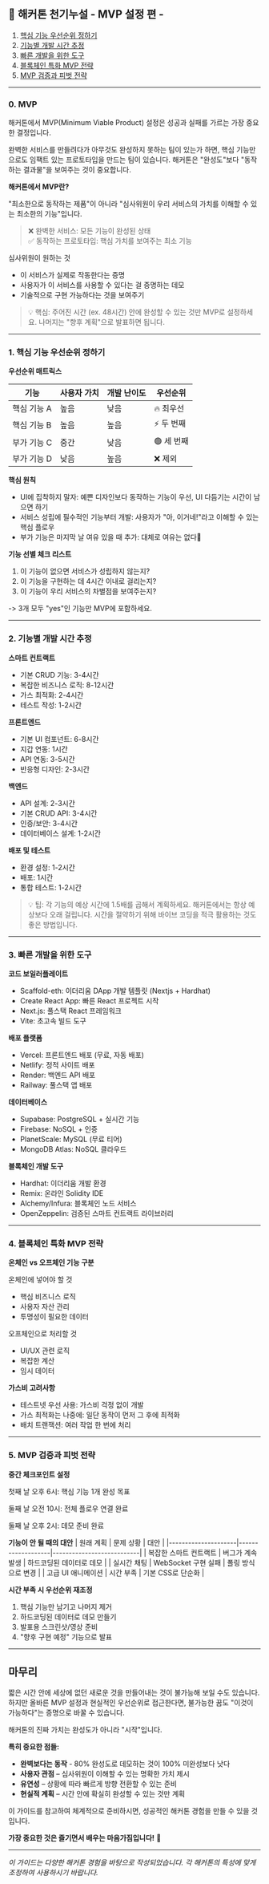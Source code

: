 ## **🚀 해커톤 천기누설 - MVP 설정 편 -**

1. [핵심 기능 우선순위 정하기](#1-핵심-기능-우선순위-정하기)
2. [기능별 개발 시간 추정](#2-기능별-개발-시간-추정)
3. [빠른 개발을 위한 도구](#3-빠른-개발을-위한-도구)
4. [블록체인 특화 MVP 전략](#4-블록체인-특화-mvp-전략)
5. [MVP 검증과 피벗 전략](#5-mvp-검증과-피벗-전략)

---

### **0. MVP**

해커톤에서 MVP(Minimum Viable Product) 설정은 성공과 실패를 가르는 가장 중요한 결정입니다.

완벽한 서비스를 만들려다가 아무것도 완성하지 못하는 팀이 있는가 하면, 핵심 기능만으로도 임팩트 있는 프로토타입을 만드는 팀이 있습니다. 해커톤은 "완성도"보다 "동작하는 결과물"을 보여주는 것이 중요합니다.

**해커톤에서 MVP란?**

"최소한으로 동작하는 제품"이 아니라 "심사위원이 우리 서비스의 가치를 이해할 수 있는 최소한의 기능"입니다.

> ❌ 완벽한 서비스: 모든 기능이 완성된 상태<br/>
> ✅ 동작하는 프로토타입: 핵심 가치를 보여주는 최소 기능

심사위원이 원하는 것

- 이 서비스가 실제로 작동한다는 증명
- 사용자가 이 서비스를 사용할 수 있다는 걸 증명하는 데모
- 기술적으로 구현 가능하다는 것을 보여주기

> 💡 핵심: 주어진 시간 (ex. 48시간) 안에 완성할 수 있는 것만 MVP로 설정하세요. 나머지는 "향후 계획"으로 발표하면 됩니다.

---

### **1. 핵심 기능 우선순위 정하기**

**우선순위 매트릭스**

| 기능        | 사용자 가치 | 개발 난이도 | 우선순위   |
| ----------- | ----------- | ----------- | ---------- |
| 핵심 기능 A | 높음        | 낮음        | 🔥 최우선  |
| 핵심 기능 B | 높음        | 높음        | ⚡ 두 번째 |
| 부가 기능 C | 중간        | 낮음        | 🟢 세 번째 |
| 부가 기능 D | 낮음        | 높음        | ❌ 제외    |

**핵심 원칙**

- UI에 집착하지 말자: 예쁜 디자인보다 동작하는 기능이 우선, UI 다듬기는 시간이 남으면 하기
- 서비스 성립에 필수적인 기능부터 개발: 사용자가 "아, 이거네!"라고 이해할 수 있는 핵심 플로우
- 부가 기능은 마지막 날 여유 있을 때 추가: 대체로 여유는 없다🥲

**기능 선별 체크 리스트**

1. 이 기능이 없으면 서비스가 성립하지 않는지?
2. 이 기능을 구현하는 데 4시간 이내로 걸리는지?
3. 이 기능이 우리 서비스의 차별점을 보여주는지?

-> 3개 모두 "yes"인 기능만 MVP에 포함하세요.

---

### **2. 기능별 개발 시간 추정**

**스마트 컨트랙트**

- 기본 CRUD 기능: 3-4시간
- 복잡한 비즈니스 로직: 8-12시간
- 가스 최적화: 2-4시간
- 테스트 작성: 1-2시간

**프론트엔드**

- 기본 UI 컴포넌트: 6-8시간
- 지갑 연동: 1시간
- API 연동: 3-5시간
- 반응형 디자인: 2-3시간

**백엔드**

- API 설계: 2-3시간
- 기본 CRUD API: 3-4시간
- 인증/보안: 3-4시간
- 데이터베이스 설계: 1-2시간

**배포 및 테스트**

- 환경 설정: 1-2시간
- 배포: 1시간
- 통합 테스트: 1-2시간

> 💡 팁: 각 기능의 예상 시간에 1.5배를 곱해서 계획하세요. 해커톤에서는 항상 예상보다 오래 걸립니다. 시간을 절약하기 위해 바이브 코딩을 적극 활용하는 것도 좋은 방법입니다.

---

### **3. 빠른 개발을 위한 도구**

**코드 보일러플레이트**

- Scaffold-eth: 이더리움 DApp 개발 템플릿 (Nextjs + Hardhat)
- Create React App: 빠른 React 프로젝트 시작
- Next.js: 풀스택 React 프레임워크
- Vite: 초고속 빌드 도구

**배포 플랫폼**

- Vercel: 프론트엔드 배포 (무료, 자동 배포)
- Netlify: 정적 사이트 배포
- Render: 백엔드 API 배포
- Railway: 풀스택 앱 배포

**데이터베이스**

- Supabase: PostgreSQL + 실시간 기능
- Firebase: NoSQL + 인증
- PlanetScale: MySQL (무료 티어)
- MongoDB Atlas: NoSQL 클라우드

**블록체인 개발 도구**

- Hardhat: 이더리움 개발 환경
- Remix: 온라인 Solidity IDE
- Alchemy/Infura: 블록체인 노드 서비스
- OpenZeppelin: 검증된 스마트 컨트랙트 라이브러리

---

### **4. 블록체인 특화 MVP 전략**

**온체인 vs 오프체인 기능 구분**

온체인에 넣어야 할 것

- 핵심 비즈니스 로직
- 사용자 자산 관리
- 투명성이 필요한 데이터

오프체인으로 처리할 것

- UI/UX 관련 로직
- 복잡한 계산
- 임시 데이터

**가스비 고려사항**

- 테스트넷 우선 사용: 가스비 걱정 없이 개발
- 가스 최적화는 나중에: 일단 동작이 먼저 그 후에 최적화
- 배치 트랜잭션: 여러 작업 한 번에 처리

---

### **5. MVP 검증과 피벗 전략**

**중간 체크포인트 설정**

첫째 날 오후 6시: 핵심 기능 1개 완성 목표

둘째 날 오전 10시: 전체 플로우 연결 완료

둘째 날 오후 2시: 데모 준비 완료

**기능이 안 될 때의 대안**
| 원래 계획 | 문제 상황 | 대안 |
|---------------------|-------------------|---------------------------|
| 복잡한 스마트 컨트랙트 | 버그가 계속 발생 | 하드코딩된 데이터로 데모 |
| 실시간 채팅 | WebSocket 구현 실패 | 폴링 방식으로 변경 |
| 고급 UI 애니메이션 | 시간 부족 | 기본 CSS로 단순화 |

**시간 부족 시 우선순위 재조정**

1. 핵심 기능만 남기고 나머지 제거
2. 하드코딩된 데이터로 데모 만들기
3. 발표용 스크린샷/영상 준비
4. "향후 구현 예정" 기능으로 발표

---

## 마무리

짧은 시간 안에 세상에 없던 새로운 것을 만들어내는 것이 불가능해 보일 수도 있습니다. 하지만 올바른 MVP 설정과 현실적인 우선순위로 접근한다면, 불가능한 꿈도 "이것이 가능하다"는 증명으로 바꿀 수 있습니다.

해커톤의 진짜 가치는 완성도가 아니라 "시작"입니다.

**특히 중요한 점들:**

- **완벽보다는 동작** - 80% 완성도로 데모하는 것이 100% 미완성보다 낫다
- **사용자 관점** – 심사위원이 이해할 수 있는 명확한 가치 제시
- **유연성** – 상황에 따라 빠르게 방향 전환할 수 있는 준비
- **현실적 계획** – 시간 안에 확실히 완성할 수 있는 것만 계획

이 가이드를 참고하여 체계적으로 준비하시면, 성공적인 해커톤 경험을 만들 수 있을 것입니다.

**가장 중요한 것은 즐기면서 배우는 마음가짐입니다!** 🚀

---

_이 가이드는 다양한 해커톤 경험을 바탕으로 작성되었습니다. 각 해커톤의 특성에 맞게 조정하여 사용하시기 바랍니다._

